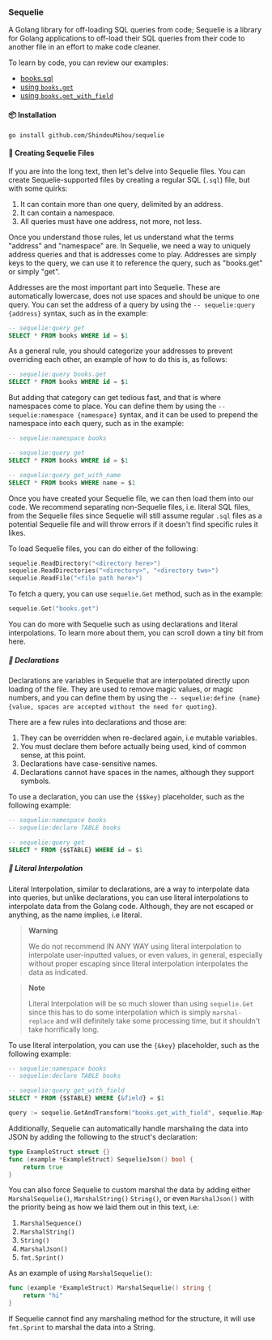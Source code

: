 ### Sequelie

A Golang library for off-loading SQL queries from code; Sequelie is a library for Golang applications to off-load their 
SQL queries from their code to another file in an effort to make code cleaner.

To learn by code, you can review our examples:
- [books.sql](examples/books.sql)
- [using `books.get`](examples/get)
- [using `books.get_with_field`](examples/get-with-field)

#### 📦 Installation
```shell
go install github.com/ShindouMihou/sequelie
```

#### 💭 Creating Sequelie Files

If you are into the long text, then let's delve into Sequelie files. You can create Sequelie-supported files by 
creating a regular SQL (`.sql`) file, but with some quirks:
1. It can contain more than one query, delimited by an address.
2. It can contain a namespace.
3. All queries must have one address, not more, not less.

Once you understand those rules, let us understand what the terms "address" and "namespace" are. In Sequelie, we need 
a way to uniquely address queries and that is addresses come to play. Addresses are simply keys to the query, we can use 
it to reference the query, such as "books.get" or simply "get".

Addresses are the most important part into Sequelie. These are automatically lowercase, does not use spaces and 
should be unique to one query. You can set the address of a query by using the `-- sequelie:query {address}` 
syntax, such as in the example:
```sql
-- sequelie:query get
SELECT * FROM books WHERE id = $1 
```

As a general rule, you should categorize your addresses to prevent overriding each other, an example of how to do this 
is, as follows:
```sql
-- sequelie:query books.get
SELECT * FROM books WHERE id = $1 
```

But adding that category can get tedious fast, and that is where namespaces come to place. You can define them by using 
the `-- sequelie:namespace {namespace}` syntax, and it can be used to prepend the namespace into each query, such as 
in the example:
```sql
-- sequelie:namespace books

-- sequelie:query get
SELECT * FROM books WHERE id = $1 

-- sequelie:query get_with_name
SELECT * FROM books WHERE name = $1
```

Once you have created your Sequelie file, we can then load them into our code.  We recommend separating non-Sequelie files,
i.e. literal SQL files, from the Sequelie files since Sequelie will still assume regular `.sql` files as a potential 
Sequelie file and will throw errors if it doesn't find specific rules it likes.

To load Sequelie files, you can do either of the following:
```go
sequelie.ReadDirectory("<directory here>")
sequelie.ReadDirectories("<directory>", "<directory two>")
sequelie.ReadFile("<file path here>")
```

To fetch a query, you can use `sequelie.Get` method, such as in the example:
```go
sequelie.Get("books.get")
```

You can do more with Sequelie such as using declarations and literal interpolations. To learn more about them, you can
scroll down a tiny bit from here.

##### 🔬 Declarations

Declarations are variables in Sequelie that are interpolated directly upon loading of the file. They are used to 
remove magic values, or magic numbers, and you can define them by using the 
`-- sequelie:define {name} {value, spaces are accepted without the need for quoting}`.

There are a few rules into declarations and those are:
1. They can be overridden when re-declared again, i.e mutable variables.
2. You must declare them before actually being used, kind of common sense, at this point.
3. Declarations have case-sensitive names.
4. Declarations cannot have spaces in the names, although they support symbols.

To use a declaration, you can use the `{$$key}` placeholder, such as the following example:
```sql
-- sequelie:namespace books
-- sequelie:declare TABLE books

-- sequelie:query get
SELECT * FROM {$$TABLE} WHERE id = $1 
```

##### 🔬 Literal Interpolation

Literal Interpolation, similar to declarations, are a way to interpolate data into queries, but unlike declarations, you can 
use literal interpolations to interpolate data from the Golang code. Although, they are not escaped or anything, as the name 
implies, i.e literal. 

> **Warning**
> 
> We do not recommend IN ANY WAY using literal interpolation to interpolate user-inputted values, or even values, in general, 
> especially without proper escaping since literal interpolation interpolates the data as indicated.

> **Note**
> 
> Literal Interpolation will be so much slower than using `sequelie.Get` since this has to do some interpolation which 
> is simply `marshal-replace` and will definitely take some processing time, but it shouldn't take horrifically long.

To use literal interpolation, you can use the `{&key}` placeholder, such as the following example:
```sql
-- sequelie:namespace books
-- sequelie:declare TABLE books

-- sequelie:query get_with_field
SELECT * FROM {$$TABLE} WHERE {&field} = $1 
```
```go
query := sequelie.GetAndTransform("books.get_with_field", sequelie.Map{"field":"id"})
```

Additionally, Sequelie can automatically handle marshaling the data into JSON by adding the following 
to the struct's declaration:
```go
type ExampleStruct struct {}
func (example *ExampleStruct) SequelieJson() bool {
	return true
}
```

You can also force Sequelie to custom marshal the data by adding either `MarshalSequelie()`, `MarshalString()` `String()`, or even `MarshalJson()` 
with the priority being as how we laid them out in this text, i.e:
1. `MarshalSequence()`
2. `MarshalString()`
3. `String()`
4. `MarshalJson()`
5. `fmt.Sprint()`

As an example of using `MarshalSequelie()`:
```go
func (example *ExampleStruct) MarshalSequelie() string {
    return "hi"
}
```

If Sequelie cannot find any marshaling method for the structure, it will use `fmt.Sprint` to marshal the data into a String.